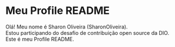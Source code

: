# Meu Profile README

Olá! Meu nome é Sharon Oliveira (SharonOliveira).  
Estou participando do desafio de contribuição open source da DIO.  
Este é meu Profile README.
